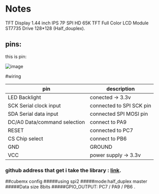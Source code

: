 # Notes
TFT Display 1.44 inch IPS 7P SPI HD 65K TFT Full Color LCD Module ST7735 Drive 128*128 (Half_douplex).
## pins:

this is pin: 

![image](home/picture/photo_2023-11-16_14-28-16.jpg)

#wiring

|pin|description|
|-|-|
|LED Backlight| conected → 3.3v|
SCK Serial clock input | connected to SPI SCK pin
SDA Serial data input |connected SPI MOSI pin
DC/A0 Data/command selection |connect to PA9
RESET| connected to PC7
CS Chip select| connect to PB6
GND | GROUND
VCC | power supply → 3.3v



### github address that get i take the library : [link](https://github.com/Circuitshala/STM32).

##cubemx config
#####using spi2
#####mode:half_duplex master
#####Data size 8bits
#####GPIO_OUTPUT: PC7 / PA9 / PB6 . 




